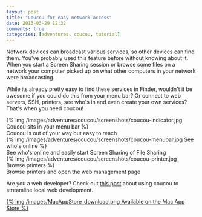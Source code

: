 ```yaml
---
layout: post
title: "Coucou for easy network access"
date: 2013-03-29 12:32
comments: true
categories: [adventures, coucou, tutorial]
---
```


Network devices can broadcast various services, so other devices can find them. You've probably used this feature before without knowing about it. When you start a Screen Sharing session or browse some files on a network your computer picked up on what other computers in your network were broadcasting.

While its already pretty easy to find these services in Finder, wouldn't it be awesome if you could do this from your menu bar? Or connect to web servers, SSH, printers, see who's in and even create your own services? That's when you need coucou!

<div class="thumbnail">
{% img /images/adventures/coucou/screenshots/coucou-indicator.jpg Coucou sits in your menu bar %}
<div class="caption">
Coucou is out of your way but easy to reach
</div>
</div>

<!-- more -->

<div class="thumbnail">
{% img /images/adventures/coucou/screenshots/coucou-menubar.jpg See who's online %}
<div class="caption">
See who's online and easily start Screen Sharing of File Sharing
</div>

</div>
<div class="thumbnail">
{% img /images/adventures/coucou/screenshots/coucou-printer.jpg Browse printers %}
<div class="caption">
Browse printers and open the web management page
</div>
</div>

Are you a web developer? Check out [this post](/blog/2013/03/29/coucou-for-web-developers) about using coucou to streamline local web development.

<a href="https://itunes.apple.com/app/coucou/id620436774">{% img /images/MacAppStore_download.png Available on the Mac App Store %}</a>

